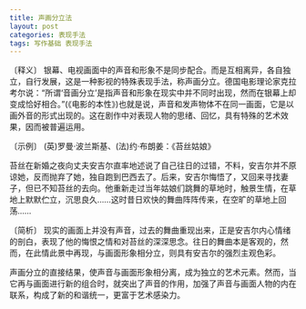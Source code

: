 ```yaml
---
title: 声画分立法
layout: post
categories: 表现手法
tags: 写作基础 表现手法
---
```


〔释义〕 银幕、电视画面中的声音和形象不是同步配合。而是互相离异，各自独立，自行发展，这是一种影视的特殊表现手法，称声画分立。德国电影理论家克拉考尔说：“所谓‘音画分立’是指声音和形象在现实中并不同时出现，然而在银幕上却变成恰好相合。”(《电影的本性》)也就是说，声音和发声物体不在同一画面，它是以画外音的形式出现的。这在剧作中对表现人物的思绪、回忆，具有特殊的艺术效果，因而被普遍运用。

〔示例〕 (英)罗曼·波兰斯基、(法)约·布朗姜：《苔丝姑娘》

苔丝在新婚之夜向丈夫安吉尔直率地述说了自己往日的过错，不料，安吉尔并不原谅她，反而抛弃了她，独自跑到巴西去了。后来，安吉尔悔悟了，又回来寻找妻子，但已不知苔丝的去向。他重新走过当年姑娘们跳舞的草地时，触景生情，在草地上默默伫立，沉思良久……这时昔日欢快的舞曲阵阵传来，在空旷的草地上回荡……

〔简析〕 现实的画面上并没有声音，过去的舞曲重现出来，正是安吉尔内心情绪的剖白，表现了他的悔恨之情和对苔丝的深深思念。往日的舞曲本是客观的，然而，在此情此景中再现，与画面形象相分立，则具有安吉尔的强烈主观色彩。

声画分立的直接结果，使声音与画面形象相分离，成为独立的艺术元素。然而，当它再与画面进行新的组合时，就突出了声音的作用，加强了声音与画面人物的内在联系，构成了新的和谐统一，更富于艺术感染力。 